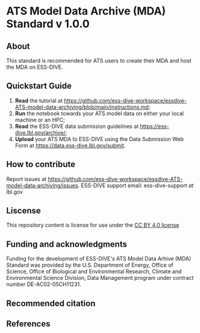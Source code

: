 # ATS Model Data Archive (MDA) Standard v 1.0.0

## About

This standard is recommended for ATS users to create their MDA and host the MDA on ESS-DIVE.

## Quickstart Guide

  1. **Read** the tutorial at https://github.com/ess-dive-workspace/essdive-ATS-model-data-archiving/blob/main/instructions.md;
  2. **Run** the notebook towards your ATS model data on either your local machine or an HPC;
  3. **Read** the ESS-DIVE data submission guidelines at https://ess-dive.lbl.gov/archive/;
  4. **Upload** your ATS MDA to ESS-DIVE using the Data Submission Web Form at https://data.ess-dive.lbl.gov/submit.
    
## How to contribute

Report issues at https://github.com/ess-dive-workspace/essdive-ATS-model-data-archiving/issues. ESS-DIVE support email: ess-dive-support *at* lbl.gov

## Liscense

This repository content is license for use under the [CC BY 4.0 license](https://creativecommons.org/licenses/by/4.0/)

## Funding and acknowledgments

Funding for the development of ESS-DIVE's ATS Model Data Arhive (MDA) Standard was provided by the U.S. Department of Energy, Office of Science, Office of Biological and Environmental Research, Climate and Environmental Science Division, Data Management program under contract number DE-AC02-05CH11231.

## Recommended citation


## References


